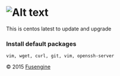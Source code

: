 ![Alt text](http://fusengine.ch/img/centos.svg)
===============================================

This is centos latest to update and upgrade

### Install default packages

```
vim, wget, curl, git, vim, openssh-server
```

&copy; 2015 [Fusengine](http://fusengine.com)
